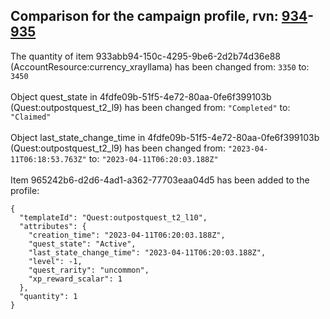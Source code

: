 ## Comparison for the campaign profile, rvn: [934](https://github.com/PRO100KatYT/FortniteProfileRevisions/tree/main/profiles/campaign/934%20campaign.json)-[935](https://github.com/PRO100KatYT/FortniteProfileRevisions/tree/main/profiles/campaign/935%20campaign.json)

The quantity of item 933abb94-150c-4295-9be6-2d2b74d36e88 (AccountResource:currency_xrayllama) has been changed from: `3350` to: `3450`
<br><br>
Object quest_state in 4fdfe09b-51f5-4e72-80aa-0fe6f399103b (Quest:outpostquest_t2_l9) has been changed from: `"Completed"` to: `"Claimed"`
<br><br>
Object last_state_change_time in 4fdfe09b-51f5-4e72-80aa-0fe6f399103b (Quest:outpostquest_t2_l9) has been changed from: `"2023-04-11T06:18:53.763Z"` to: `"2023-04-11T06:20:03.188Z"`
<br><br>
Item 965242b6-d2d6-4ad1-a362-77703eaa04d5 has been added to the profile:

```
{
  "templateId": "Quest:outpostquest_t2_l10",
  "attributes": {
    "creation_time": "2023-04-11T06:20:03.188Z",
    "quest_state": "Active",
    "last_state_change_time": "2023-04-11T06:20:03.188Z",
    "level": -1,
    "quest_rarity": "uncommon",
    "xp_reward_scalar": 1
  },
  "quantity": 1
}
```

<br><br>
